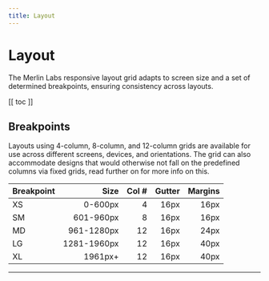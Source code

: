```yaml
---
title: Layout
---
```

# Layout

The Merlin Labs responsive layout grid adapts to screen size and a set of determined breakpoints, ensuring consistency across layouts.

[[ toc ]]

## Breakpoints

Layouts using 4-column, 8-column, and 12-column grids are available for use across different screens, devices, and orientations. The grid can also accommodate designs that would otherwise not fall on the predefined columns via fixed grids, read further on for more info on this.

<div style="margin:auto">

| Breakpoint |        Size | Col # | Gutter | Margins | 
|------------|------------:|------:|-------:|--------:|
| XS         |     0-600px |     4 |   16px |    16px |
| SM         |   601-960px |     8 |   16px |    16px |
| MD         |  961-1280px |    12 |   16px |    24px |
| LG         | 1281-1960px |    12 |   16px |    40px |
| XL         |     1961px+ |    12 |   16px |    40px |

<div>

---

